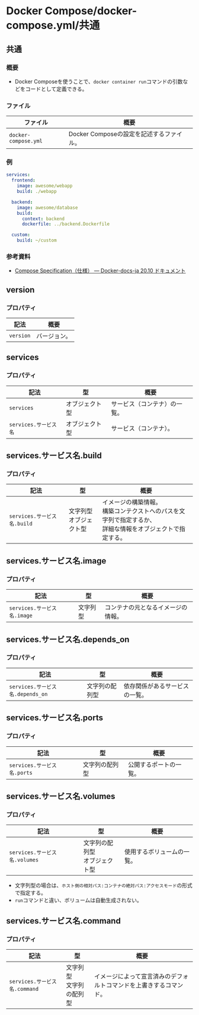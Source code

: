 # Docker Compose/docker-compose.yml/共通

## 共通

### 概要

- Docker Composeを使うことで、`docker container run`コマンドの引数などをコードとして定義できる。

### ファイル

| ファイル             | 概要                                     |
| -------------------- | ---------------------------------------- |
| `docker-compose.yml` | Docker Composeの設定を記述するファイル。 |

### 例

```yml
services:
  frontend:
    image: awesome/webapp
    build: ./webapp

  backend:
    image: awesome/database
    build:
      context: backend
      dockerfile: ../backend.Dockerfile

  custom:
    build: ~/custom
```

### 参考資料

- [Compose Specification（仕様） — Docker-docs-ja 20.10 ドキュメント](https://docs.docker.jp/compose/compose-file/index.html)

## version

### プロパティ

| 記法      | 概要         |
| --------- | ------------ |
| `version` | バージョン。 |

## services

### プロパティ

| 記法                  | 型             | 概要                         |
| --------------------- | -------------- | ---------------------------- |
| `services`            | オブジェクト型 | サービス（コンテナ）の一覧。 |
| `services.サービス名` | オブジェクト型 | サービス（コンテナ）。       |

## services.サービス名.build

### プロパティ

| 記法                        | 型                           | 概要                                                         |
| --------------------------- | ---------------------------- | ------------------------------------------------------------ |
| `services.サービス名.build` | 文字列型<br />オブジェクト型 | イメージの構築情報。<br />構築コンテクストへのパスを文字列で指定するか、<br />詳細な情報をオブジェクトで指定する。 |

## services.サービス名.image

### プロパティ

| 記法                        | 型       | 概要                               |
| --------------------------- | -------- | ---------------------------------- |
| `services.サービス名.image` | 文字列型 | コンテナの元となるイメージの情報。 |

## services.サービス名.depends_on

### プロパティ

| 記法                             | 型             | 概要                           |
| -------------------------------- | -------------- | ------------------------------ |
| `services.サービス名.depends_on` | 文字列の配列型 | 依存関係があるサービスの一覧。 |

## services.サービス名.ports

### プロパティ

| 記法                        | 型             | 概要                   |
| --------------------------- | -------------- | ---------------------- |
| `services.サービス名.ports` | 文字列の配列型 | 公開するポートの一覧。 |

## services.サービス名.volumes

### プロパティ

| 記法                          | 型                                 | 概要                       |
| ----------------------------- | ---------------------------------- | -------------------------- |
| `services.サービス名.volumes` | 文字列の配列型<br />オブジェクト型 | 使用するボリュームの一覧。 |

- 文字列型の場合は、`ホスト側の相対パス:コンテナの絶対パス:アクセスモード`の形式で指定する。
- `run`コマンドと違い、ボリュームは自動生成されない。

## services.サービス名.command

### プロパティ

| 記法                          | 型                           | 概要                                                         |
| ----------------------------- | ---------------------------- | ------------------------------------------------------------ |
| `services.サービス名.command` | 文字列型<br />文字列の配列型 | イメージによって宣言済みのデフォルトコマンドを上書きするコマンド。 |
